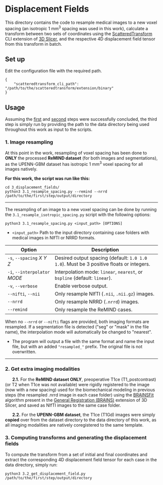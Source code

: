 # Displacement Fields
This directory contains the code to resample medical images to a new voxel spacing (an isotropic 1 mm<sup>3</sup> spacing was used in this work), calculate a transform between two sets of coordinates using the [ScatteredTransform](https://github.com/grandwork2/ScatteredTransform) CLI extension of [3D Slicer](https://www.slicer.org/), and the respective 4D displacement field tensor from this transform in batch.

## Set up
Edit the configuration file with the required path.
```
{
    "scatteredtransform_cli_path": "/path/to/the/scatteredtransform/extension/binary"
}
```

## Usage
Assuming the [first](1_dataset_processing) and [second](2_biomechanical_simulations) steps were successfully concluded, the third step is simply run by providing the path to the data directory being used throughout this work as input to the scripts.

### 1. Image resampling
At this point in the work, resampling of voxel spacing has been done to **ONLY** the processed **ReMIND dataset** (for both images and segmentations), as the UPENN-GBM dataset has isotropic 1 mm<sup>3</sup> voxel spacing for all images natively.

**For this work, the script was run like this:**
```
cd 3_displacement_fields/
python3 3.1_resample_spacing.py --remind --nrrd /path/to/the/first/step/output/directory 
```

---

The resampling of an image to a new voxel spacing can be done by running the `3.1_resample_isotropic_spacing.py` script with the following options:
```
python3 3.1_resample_spacing.py <input_path> [OPTIONS]
```
- `<input_path>` Path to the input directory containing case folders with medical images in NIfTI or NRRD formats.

| Option                          | Description                                                                              |
|---------------------------------|------------------------------------------------------------------------------------------|
| `-s`, `--spacing` *X Y Z*       | Desired output spacing (default: `1.0 1.0 1.0`). Must be 3 positive floats or integers.  |
| `-i`, `--interpolator` *MODE*   | Interpolation mode: `linear`, `nearest`, or `bspline` (default: `linear`).               |
| `-v`, `--verbose`               | Enable verbose output.                                                                   |
| `--nifti`, `--nii`              | Only resample NIfTI (`.nii`, `.nii.gz`) images.                                          |
| `--nrrd`                        | Only resample NRRD (`.nrrd`) images.                                                     |
| `--remind`                      | Only resample the ReMIND cases.                                                          |

When no `--nrrd` or `--nifti` flags are provided, both imaging formats are resampled. If a segmentation file is detected ("seg" or "mask" in the file name), the interpolation mode will automatically be changed to "nearest". 

- The program will output a file with the same format and name the input file, but with an added `"resampled_"` prefix. The original file is not overwritten.

---

### 2. Get extra imaging modalities
&nbsp;&nbsp;&nbsp;&nbsp;&nbsp;&nbsp;**2.1.** For the **ReMIND dataset ONLY**, preoperative T1ce (T1_postcontrast) (or T2 when T1ce was not available) were rigidly registered to the image (now with a new spacing) used for the biomechanical modeling in previous steps (the resampled .nrrd image in each case folder) using the [BRAINSFit](https://doi.org/10.54294/hmb052) algorithm present in the [General Registration (BRAINS)](https://slicer.readthedocs.io/en/latest/user_guide/modules/brainsfit.html) extension of 3D Slicer, and saved as NIfTI images to the same case folder.

&nbsp;&nbsp;&nbsp;&nbsp;&nbsp;&nbsp;**2.2.** For the **UPENN-GBM dataset**, the T1ce (T1Gd) images were simply **copied** over from the dataset directory to the data directory of this work, as all imaging modalities are natively coregistered to the same template.


### 3. Computing transforms and generating the displacement fields
To compute the transform from a set of initial and final coordinates and extract the corresponding 4D displacement field tensor for each case in the data directory, simply run:
```
python3 3.2_get_displacement_field.py /path/to/the/first/step/output/directory
```